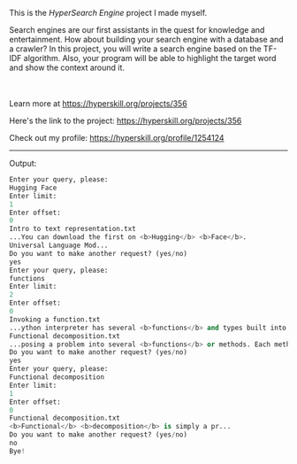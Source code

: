 This is the *HyperSearch Engine* project I made myself.


<p>Search engines are our first assistants in the quest for knowledge and entertainment. How about building your search engine with a database and a crawler? In this project, you will write a search engine based on the TF-IDF algorithm. Also, your program will be able to highlight the target word and show the context around it.</p><br/><br/>Learn more at <a href="https://hyperskill.org/projects/356?utm_source=ide&utm_medium=ide&utm_campaign=ide&utm_content=project-card">https://hyperskill.org/projects/356</a>

Here's the link to the project: https://hyperskill.org/projects/356

Check out my profile: https://hyperskill.org/profile/1254124

---

Output:
```python
Enter your query, please:
Hugging Face
Enter limit:
1
Enter offset:
0
Intro to text representation.txt
...You can download the first on <b>Hugging</b> <b>Face</b>.
Universal Language Mod...
Do you want to make another request? (yes/no)
yes
Enter your query, please:
functions
Enter limit:
2
Enter offset:
0
Invoking a function.txt
...ython interpreter has several <b>functions</b> and types built into it, so ...
Functional decomposition.txt
...posing a problem into several <b>functions</b> or methods. Each method does...
Do you want to make another request? (yes/no)
yes
Enter your query, please:
Functional decomposition
Enter limit:
1
Enter offset:
0
Functional decomposition.txt
<b>Functional</b> <b>decomposition</b> is simply a pr...
Do you want to make another request? (yes/no)
no
Bye!
```
